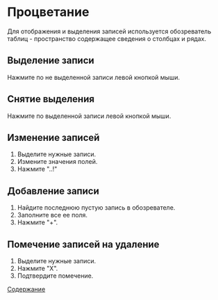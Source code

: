 # Процветание

Для отображения и выделения записей используется обозреватель таблиц - пространство содержащее сведения о столбцах и рядах.

## Выделение записи

Нажмите по не выделенной записи левой кнопкой мыши.

## Снятие выделения

Нажмите по выделенной записи левой кнопкой мыши.

## Изменение записей

1. Выделите нужные записи.
2. Измените значения полей.
3. Нажмите "..!"

## Добавление записи

1. Найдите последнюю пустую запись в обозревателе.
2. Заполните все ее поля.
3. Нажмите "+".

## Помечение записей на удаление

1. Выделите нужные записи.
2. Нажмите "X".
3. Подтвердите помечение.

[Содержание](https://github.com/Alexxx180/Wisdom/blob/master/Instruction/Prosperity/Contents.md)
